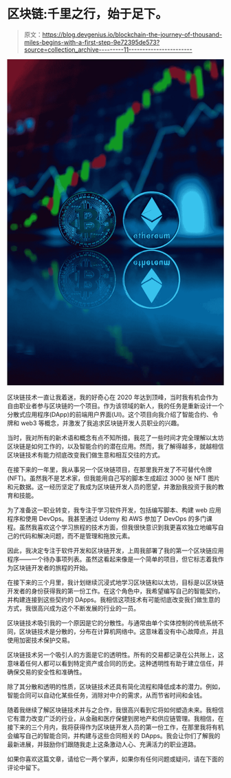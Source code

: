 # 区块链:千里之行，始于足下。

> 原文：<https://blog.devgenius.io/blockchain-the-journey-of-thousand-miles-begins-with-a-first-step-9e72395de573?source=collection_archive---------11----------------------->

![](img/2ae6cb5831e4030e36b95db8c520bdf5.png)

区块链技术一直让我着迷，我的好奇心在 2020 年达到顶峰，当时我有机会作为自由职业者参与区块链的一个项目。作为该领域的新人，我的任务是重新设计一个分散式应用程序(DApp)的前端用户界面(UI)。这个项目向我介绍了智能合约、令牌和 web3 等概念，并激发了我追求区块链开发人员职业的兴趣。

当时，我对所有的新术语和概念有点不知所措，我花了一些时间才完全理解以太坊区块链是如何工作的，以及智能合约的潜在应用。然而，我了解得越多，就越相信区块链技术有能力彻底改变我们做生意和相互交往的方式。

在接下来的一年里，我从事另一个区块链项目，在那里我开发了不可替代令牌(NFT)。虽然我不是艺术家，但我能用自己写的脚本生成超过 3000 张 NFT 图片和元数据。这一经历坚定了我成为区块链开发人员的愿望，并激励我投资于我的教育和技能。

为了准备这一职业转变，我专注于学习软件开发，包括编写脚本、构建 web 应用程序和使用 DevOps。我甚至通过 Udemy 和 AWS 参加了 DevOps 的多门课程。虽然我喜欢这个学习旅程的技术方面，但我很快意识到我更喜欢独立地编写自己的代码和解决问题，而不是管理和拖放元素。

因此，我决定专注于软件开发和区块链开发，上周我部署了我的第一个区块链应用程序——一个待办事项列表。虽然这看起来像是一个简单的项目，但它标志着我作为区块链开发者的旅程的开始。

在接下来的三个月里，我计划继续沉浸式地学习区块链和以太坊，目标是以区块链开发者的身份获得我的第一份工作。在这个角色中，我希望编写自己的智能契约，并构建连接到这些契约的 DApps。我相信这项技术有可能彻底改变我们做生意的方式，我很高兴成为这个不断发展的行业的一员。

区块链技术吸引我的一个原因是它的分散性。与通常由单个实体控制的传统系统不同，区块链技术是分散的，分布在计算机网络中。这意味着没有中心故障点，并且使用加密技术保护交易。

区块链技术另一个吸引人的方面是它的透明性。所有的交易都记录在公共账上，这意味着任何人都可以看到特定资产或合同的历史。这种透明性有助于建立信任，并确保交易的安全性和准确性。

除了其分散和透明的性质，区块链技术还具有简化流程和降低成本的潜力。例如，智能合同可以自动化某些任务，消除对中介的需求，从而节省时间和金钱。

随着我继续了解区块链技术并与之合作，我很高兴看到它将如何塑造未来。我相信它有潜力改变广泛的行业，从金融和医疗保健到房地产和供应链管理。我相信，在接下来的三个月内，我将获得作为区块链开发人员的第一份工作，在那里我将有机会编写自己的智能合同，并构建与这些合同相关的 DApps。我会让你们了解我的最新进展，并鼓励你们跟随我走上这条激动人心、充满活力的职业道路。

如果你喜欢这篇文章，请给它一两个掌声，如果你有任何问题或疑问，请在下面的评论中留下。